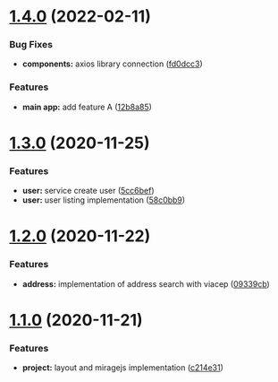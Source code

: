 # [1.4.0](https://github.com/JuanmaMenendez/react-strategy/compare/v1.3.0...v1.4.0) (2022-02-11)


### Bug Fixes

* **components:** axios library connection ([fd0dcc3](https://github.com/JuanmaMenendez/react-strategy/commit/fd0dcc37aa416981599a8c4eb1378d407e3bec2e))


### Features

* **main app:** add feature A ([12b8a85](https://github.com/JuanmaMenendez/react-strategy/commit/12b8a85ab160fc891a379c4328d93725f5e3b718))

# [1.3.0](https://github.com/lucas-eduardo/react-strategy/compare/v1.2.0...v1.3.0) (2020-11-25)


### Features

* **user:** service create user ([5cc6bef](https://github.com/lucas-eduardo/react-strategy/commit/5cc6bef0e55e9b83e6d80ac1e74999355c5ed307))
* **user:** user listing implementation ([58c0bb9](https://github.com/lucas-eduardo/react-strategy/commit/58c0bb962f83b9f82337366f5f1d0a4a13d2b5d0))

# [1.2.0](https://github.com/lucas-eduardo/react-strategy/compare/v1.1.0...v1.2.0) (2020-11-22)


### Features

* **address:** implementation of address search with viacep ([09339cb](https://github.com/lucas-eduardo/react-strategy/commit/09339cb93eda27dc2bcc516cb3105e3e3fa6f17d))

# [1.1.0](https://github.com/lucas-eduardo/react-strategy/compare/v1.0.0...v1.1.0) (2020-11-21)


### Features

* **project:** layout and miragejs implementation ([c214e31](https://github.com/lucas-eduardo/react-strategy/commit/c214e31dffc1799a40aa008380eaa900b1241a51))
